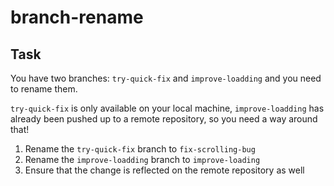 # branch-rename

## Task

You have two branches: `try-quick-fix` and `improve-loadding` and you need to rename them.

`try-quick-fix` is only available on your local machine, `improve-loadding` has already been pushed up to a remote repository, so you need a way around that!

1. Rename the `try-quick-fix` branch to `fix-scrolling-bug`
2. Rename the `improve-loadding` branch to `improve-loading`
3. Ensure that the change is reflected on the remote repository as well

